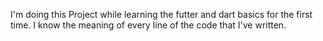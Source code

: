 I'm doing this Project while learning the futter and dart basics for the first time.
I know the meaning of every line of the code that I've written.
